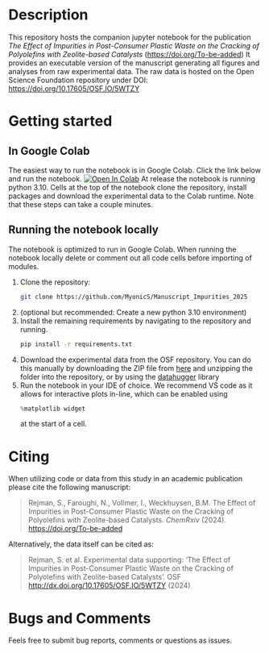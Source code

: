 # Description
This repository hosts the companion jupyter notebook for the publication *The Effect of Impurities in Post-Consumer Plastic Waste on the Cracking of Polyolefins with Zeolite-based Catalysts* (https://doi.org/To-be-added)
It provides an executable version of the manuscript generating all figures and analyses from raw experimental data.
The raw data is hosted on the Open Science Foundation repository under DOI: https://doi.org/10.17605/OSF.IO/5WTZY

# Getting started
## In Google Colab
The easiest way to run the notebook is in Google Colab.
Click the link below and run the notebook.
<a href="https://colab.research.google.com/github/MyonicS/Manuscript_Impurities_2025/blob/main/Manuscript_Impurities_2025.ipynb" target="_parent"><img src="https://colab.research.google.com/assets/colab-badge.svg" alt="Open In Colab"/></a>
At release the notebook is running python 3.10. 
Cells at the top of the notebook clone the repository, install packages and download the experimental data to the Colab runtime. Note that these steps can take a couple minutes.  

## Running the notebook locally
The notebook is optimized to run in Google Colab. When running the notebook locally delete or comment out all code cells before importing of modules. 
1. Clone the repository:
   ```sh
   git clone https://github.com/MyonicS/Manuscript_Impurities_2025
   ```
2. (optional but recommended: Create a new python 3.10 environment)
3. Install the remaining requirements by navigating to the repository and running.
   ```sh
   pip install -r requirements.txt
   ```
4. Download the experimental data from the OSF repository.
   You can do this manually by downloading the ZIP file from [here](https://doi.org/10.17605/OSF.IO/5WTZY) and unzipping the folder into the repository, or by using the [datahugger](https://github.com/J535D165/datahugger) library
5. Run the notebook in your IDE of choice. We recommend VS code as it allows for interactive plots in-line, which can be enabled using 
   ```python
   %matplotlib widget
   ```
	at the start of a cell.
	
# Citing

When utilizing code or data from this study in an academic publication please cite the following manuscript:
> Rejman, S., Faroughi, N., Vollmer, I., Weckhuysen, B.M. The Effect of Impurities in Post-Consumer Plastic Waste on the Cracking of Polyolefins with Zeolite-based Catalysts. _ChemRxiv_ (2024). https://doi.org/To-be-added

Alternatively, the data itself can be cited as:
> Rejman, S. et al. Experimental data supporting: ‘The Effect of Impurities in Post-Consumer Plastic Waste on the Cracking of Polyolefins with Zeolite-based Catalysts’. OSF http://dx.doi.org/10.17605/OSF.IO/5WTZY (2024)


# Bugs and Comments
Feels free to submit bug reports, comments or questions as issues.

